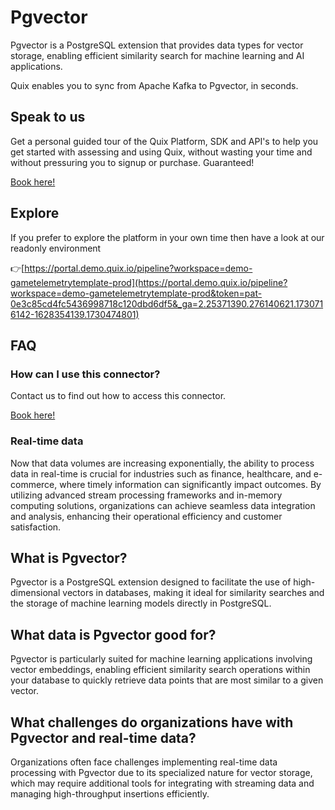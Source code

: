 <!-- START MARKDOWN -->
<!--[tech-name]-->
# Pgvector

<!--[blurb-about-tech]-->
Pgvector is a PostgreSQL extension that provides data types for vector storage, enabling efficient similarity search for machine learning and AI applications.

Quix enables you to sync from Apache Kafka <span id="to_or_from">to</span> <span id="techname">Pgvector</span>, in seconds.

## Speak to us

Get a personal guided tour of the Quix Platform, SDK and API's to help you get started with assessing and using Quix, without wasting your time and without pressuring you to signup or purchase. Guaranteed!

[Book here!](https://share.hsforms.com/1iW0TmZzKQMChk0lxd_tGiw4yjw2?__hstc=175542013.19c333c2ae8002be5fbc6a17a447e442.1730474801833.1730474801833.1730716142494.2&__hssc=175542013.2.1730716142494&__hsfp=3927774151)

## Explore

If you prefer to explore the platform in your own time then have a look at our readonly environment

👉[https://portal.demo.quix.io/pipeline?workspace=demo-gametelemetrytemplate-prod](https://portal.demo.quix.io/pipeline?workspace=demo-gametelemetrytemplate-prod&token=pat-0e3c85cd4fc5436998718c120dbd6df5&_ga=2.25371390.276140621.1730716142-1628354139.1730474801)

## FAQ 

### How can I use this connector?

Contact us to find out how to access this connector.

[Book here!](https://share.hsforms.com/1iW0TmZzKQMChk0lxd_tGiw4yjw2?__hstc=175542013.19c333c2ae8002be5fbc6a17a447e442.1730474801833.1730474801833.1730716142494.2&__hssc=175542013.2.1730716142494&__hsfp=3927774151)

### Real-time data

Now that data volumes are increasing exponentially, the ability to process data in real-time is crucial for industries such as finance, healthcare, and e-commerce, where timely information can significantly impact outcomes. By utilizing advanced stream processing frameworks and in-memory computing solutions, organizations can achieve seamless data integration and analysis, enhancing their operational efficiency and customer satisfaction.

## What is <span id="techname">Pgvector</span>?

<!--[tech-seo-text]-->
Pgvector is a PostgreSQL extension designed to facilitate the use of high-dimensional vectors in databases, making it ideal for similarity searches and the storage of machine learning models directly in PostgreSQL.

## What data is <span id="techname">Pgvector</span> good for?

<!--[tech-data-seo-text]-->
Pgvector is particularly suited for machine learning applications involving vector embeddings, enabling efficient similarity search operations within your database to quickly retrieve data points that are most similar to a given vector.

## What challenges do organizations have with <span id="techname">Pgvector</span> and real-time data?

<!--[tech-challenges-seo-text]-->
Organizations often face challenges implementing real-time data processing with Pgvector due to its specialized nature for vector storage, which may require additional tools for integrating with streaming data and managing high-throughput insertions efficiently.
<!-- END MARKDOWN -->